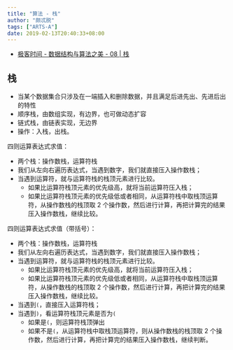 ```yaml
---
title: "算法 - 栈"
author: "颇忒脱"
tags: ["ARTS-A"]
date: 2019-02-13T20:40:33+08:00
---
```


<!--more-->

* [极客时间 - 数据结构与算法之美 - 08 | 栈][1]

## 栈

* 当某个数据集合只涉及在一端插入和删除数据，并且满足后进先出、先进后出的特性
* 顺序栈，由数组实现，有边界，也可做动态扩容
* 链式栈，由链表实现，无边界
* 操作：入栈，出栈。

四则运算表达式求值：

* 两个栈：操作数栈，运算符栈
* 我们从左向右遍历表达式，当遇到数字，我们就直接压入操作数栈；
* 当遇到运算符，就与运算符栈的栈顶元素进行比较。
  * 如果比运算符栈顶元素的优先级高，就将当前运算符压入栈；
  * 如果比运算符栈顶元素的优先级低或者相同，从运算符栈中取栈顶运算符，从操作数栈的栈顶取 2 个操作数，然后进行计算，再把计算完的结果压入操作数栈，继续比较。

四则运算表达式求值（带括号）：

* 两个栈：操作数栈，运算符栈
* 我们从左向右遍历表达式，当遇到数字，我们就直接压入操作数栈；
* 当遇到运算符，就与运算符栈的栈顶元素进行比较。
  * 如果比运算符栈顶元素的优先级高，就将当前运算符压入栈；
  * 如果比运算符栈顶元素的优先级低或者相同，从运算符栈中取栈顶运算符，从操作数栈的栈顶取 2 个操作数，然后进行计算，再把计算完的结果压入操作数栈，继续比较。
* 当遇到`(`，直接压入运算符栈；
* 当遇到`)`，看运算符栈顶元素是否为`(`
  * 如果是`(`，则运算符栈顶弹出
  * 如果不是`(`，从运算符栈中取栈顶运算符，则从操作数栈的栈顶取 2 个操作数，然后进行计算，再把计算完的结果压入操作数栈，继续判断。

[1]: https://time.geekbang.org/column/article/41222
